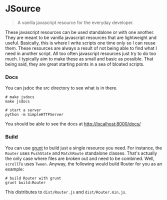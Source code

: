 JSource
=======

> A vanilla javascript resource for the everyday developer.


These javascript resources can be used standalone or with one another. They are meant to be vanilla javascript resources that are lightweight and useful. Basically, this is where I write scripts one time only so I can reuse them. These resources are always a result of not being able to find what I need in another script. All too often javascript resources just try to do too much. I typically aim to make these as small and basic as possible. That being said, they are great starting points in a sea of bloated scripts.


### Docs
You can jsdoc the src directory to see what is in there.

```shell
# make jsdocs
make jsdocs

# start a server
python -m SimpleHTTPServer
```

You should be able to see the docs at [http://localhost:8000/docs/](http://localhost:8000/docs/)


### Build
You can use [grunt](http://gruntjs.com/) to build just a single resource you need. For instance, the `Router` uses `PushState` and `MatchRoute` standalone classes. That's actually the only case where files are broken out and need to be combined. Well, `scrollTo` uses `Tween`. Anyway, the following would build Router for you as an example:
```shell
# build Router with grunt
grunt build:Router
```

This distributes to `dist/Router.js` and `dist/Router.min.js`.